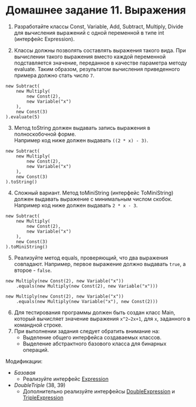 # Домашнее задание 11. Выражения
1. Разработайте классы Const, Variable, Add, Subtract, Multiply, Divide для вычисления выражений с одной переменной в типе int (интерфейс Expression).

2. Классы должны позволять составлять выражения такого вида. При вычислении такого выражения вместо каждой переменной подставляется значение, переданное в качестве параметра методу evaluate. Таким образом, результатом вычисления приведенного примера должно стать число `7`.
```
new Subtract(
    new Multiply(
        new Const(2),
        new Variable("x")
    ),
    new Const(3)
).evaluate(5)
```

3. Метод toString должен выдавать запись выражения в полноскобочной форме. \
Например код ниже должен выдавать `((2 * x) - 3)`.
```
new Subtract(
    new Multiply(
        new Const(2),
        new Variable("x")
    ),
    new Const(3)
).toString()
```         

4. Сложный вариант. Метод toMiniString (интерфейс ToMiniString) должен выдавать выражение с минимальным числом скобок. Например код ниже должен выдавать `2 * x - 3`.
```
new Subtract(
    new Multiply(
        new Const(2),
        new Variable("x")
    ),
    new Const(3)
).toMiniString()
```         

5. Реализуйте метод equals, проверяющий, что два выражения совпадают. Например, первое выражение должно выдавать `true`, а второе - `false`.
```
new Multiply(new Const(2), new Variable("x"))
    .equals(new Multiply(new Const(2), new Variable("x")))
```         

```
new Multiply(new Const(2), new Variable("x"))
    .equals(new Multiply(new Variable("x"), new Const(2)))
```            
6. Для тестирования программы должен быть создан класс Main, который вычисляет значение выражения `x^2−2x+1`, для `x`, заданного в командной строке.
7. При выполнении задания следует обратить внимание на:
    - Выделение общего интерфейса создаваемых классов.
    - Выделение абстрактного базового класса для бинарных операций.

Модификации:
 * *Базовая*
    * Реализуйте интерфейс [Expression](Expression/expression/Expression.java)
 * *DoubleTriple* (38, 39)
    * Дополнительно реализуйте интерфейсы 
      [DoubleExpression](Expression/expression/DoubleExpression.java) и
      [TripleExpression](Expression/expression/TripleExpression.java)
